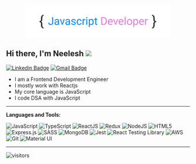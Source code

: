 <h3 align="center">
  <img src="https://raw.githubusercontent.com/neeleshio/neeleshio/master/neelesh(1).png" alt="Markdownify" width="400">
</h3>

<h2> Hi there, I'm Neelesh <img src="https://media.giphy.com/media/LOnt6uqjD9OexmQJRB/giphy.gif" width="40px"></h2>

[![Linkedin Badge](https://img.shields.io/badge/-neeleshio-blue?style=flat&logo=Linkedin&logoColor=white&link=https://www.linkedin.com/in/neeleshio)](https://www.linkedin.com/in/neeleshio) [![Gmail Badge](https://img.shields.io/badge/-neeleshiodev-c14438?style=flat&logo=Gmail&logoColor=white&link=mailto:neeleshiodev@gmail.com)](mailto:neeleshiodev@gmail.com)

<ul>
  <li>I am a Frontend Development Engineer</li>
  <li>I mostly work with Reactjs</li>
  <li>My core language is JavaScript</li>
  <li>I code DSA with JavaScript</li>
</ul>
  
<hr/>

**Languages and Tools:**  

![JavaScript](https://img.shields.io/badge/javascript-%23404d59.svg?style=flat&logo=javascript&logoColor=F7F700)
![TypeScript](https://img.shields.io/badge/typescript-2F74C0.svg?style=flat&logo=typescript&logoColor=white)
![ReactJS](https://img.shields.io/badge/reactjs-%2361DAFB.svg?style=flat&logo=react&logoColor=black)
![Redux](https://img.shields.io/badge/redux-7248B6.svg?style=flat&logo=redux&logoColor=white)
![NodeJS](https://img.shields.io/badge/node.js-%2343853D.svg?style=flat&logo=node.js&logoColor=white)
![HTML5](https://img.shields.io/badge/html5-%23E34F26.svg?style=flat&logo=html5&logoColor=white) 
![Express.js](https://img.shields.io/badge/express.js-%23404d59.svg?style=flat&logo=express&logoColor=%2361DAFB) 
![SASS](https://img.shields.io/badge/sass-C76494.svg?style=flat&logo=sass&logoColor=white)
![MongoDB](https://img.shields.io/badge/MongoDB-%234ea94b.svg?style=flat&logo=mongodb&logoColor=white)
![Jest](https://img.shields.io/badge/jest-944058.svg?style=flat&logo=jest&logoColor=white)
![React Testing Library](https://img.shields.io/badge/TestingLibrary-DC3130.svg?style=flat&logo=testing-library&logoColor=white) 
![AWS](https://img.shields.io/badge/AWS-%23FF9900.svg?style=flat&logo=amazon-aws&logoColor=white) 
![Git](https://img.shields.io/badge/git-%23F05033.svg?style=flat&logo=git&logoColor=white)
![Material UI](https://img.shields.io/badge/materialUI-13B6FF.svg?style=flat&logo=material-ui&logoColor=white)

<hr/>

![visitors](https://visitor-badge.laobi.icu/badge?page_id=neeleshio.visitor-badge)

